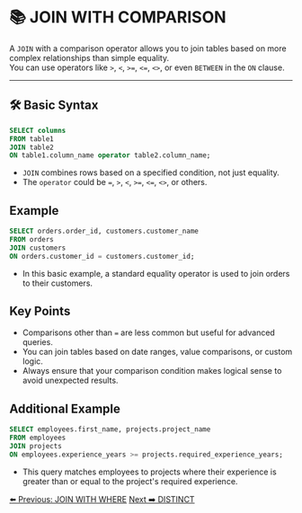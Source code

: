 <!-- markdownlint-disable MD033 -->
<!-- markdownlint-disable MD004 -->

# 📚 JOIN WITH COMPARISON

A `JOIN` with a comparison operator allows you to join tables based on more complex relationships than simple equality.  
You can use operators like `>`, `<`, `>=`, `<=`, `<>`, or even `BETWEEN` in the `ON` clause.

---

## 🛠️ Basic Syntax

```sql
SELECT columns
FROM table1
JOIN table2
ON table1.column_name operator table2.column_name;
```

- `JOIN` combines rows based on a specified condition, not just equality.
- The `operator` could be `=`, `>`, `<`, `>=`, `<=`, `<>`, or others.

## Example

```sql
SELECT orders.order_id, customers.customer_name
FROM orders
JOIN customers
ON orders.customer_id = customers.customer_id;
```

- In this basic example, a standard equality operator is used to join orders to their customers.

## Key Points

- Comparisons other than `=` are less common but useful for advanced queries.
- You can join tables based on date ranges, value comparisons, or custom logic.
- Always ensure that your comparison condition makes logical sense to avoid unexpected results.

## Additional Example

```sql
SELECT employees.first_name, projects.project_name
FROM employees
JOIN projects
ON employees.experience_years >= projects.required_experience_years;
```

- This query matches employees to projects where their experience is greater than or equal to the project's required experience.

[⬅️ Previous: JOIN WITH WHERE](joinwithwhere.md)   [Next ➡️ DISTINCT](distinct.md)
